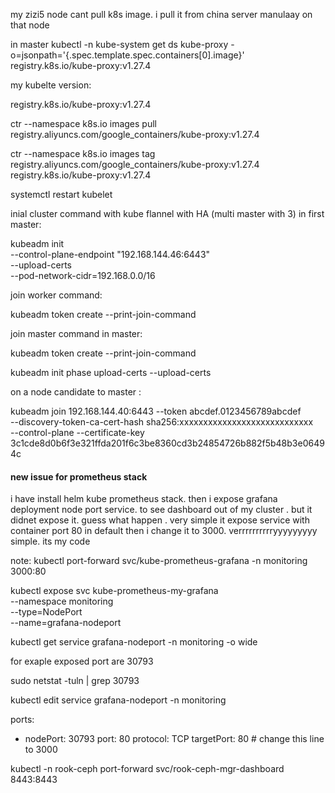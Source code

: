 

my zizi5 node cant pull k8s image. i pull it from china server manulaay on that node

in master
 kubectl -n kube-system get ds kube-proxy -o=jsonpath='{.spec.template.spec.containers[0].image}'
registry.k8s.io/kube-proxy:v1.27.4


my kubelte version:

registry.k8s.io/kube-proxy:v1.27.4

   ctr --namespace k8s.io images pull registry.aliyuncs.com/google_containers/kube-proxy:v1.27.4
   
   
   ctr --namespace k8s.io images tag registry.aliyuncs.com/google_containers/kube-proxy:v1.27.4 registry.k8s.io/kube-proxy:v1.27.4
   
   
   systemctl restart kubelet



inial cluster command with kube flannel with HA (multi master with 3) in first master:

   
   kubeadm init \
     --control-plane-endpoint "192.168.144.46:6443" \
     --upload-certs \
     --pod-network-cidr=192.168.0.0/16
   
     



join worker command:

   kubeadm token create --print-join-command


join master command in master:

   kubeadm token create --print-join-command
   
   kubeadm init phase upload-certs --upload-certs


on a node candidate to master :

   kubeadm join 192.168.144.40:6443 --token abcdef.0123456789abcdef \
       --discovery-token-ca-cert-hash sha256:xxxxxxxxxxxxxxxxxxxxxxxxxxxx \
       --control-plane --certificate-key 3c1cde8d0b6f3e321ffda201f6c3be8360cd3b24854726b882f5b48b3e06494c



#### new issue for prometheus stack

i have install helm kube prometheus stack. then i expose grafana deployment node port service. to see dashboard out of my cluster . but it didnet expose it. guess what happen . very simple it expose service with container port 80 in default then i change it to 3000. verrrrrrrrrryyyyyyyyy simple. its my code

note: kubectl port-forward svc/kube-prometheus-grafana -n monitoring 3000:80


kubectl expose svc kube-prometheus-my-grafana \
  --namespace monitoring \
  --type=NodePort \
  --name=grafana-nodeport


kubectl get service grafana-nodeport -n monitoring -o wide

for exaple exposed port are 30793

sudo netstat -tuln | grep 30793

kubectl edit service grafana-nodeport -n monitoring


ports:
- nodePort: 30793
  port: 80
  protocol: TCP
  targetPort: 80  # change this line to 3000






kubectl -n rook-ceph port-forward svc/rook-ceph-mgr-dashboard 8443:8443






